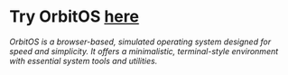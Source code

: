 # Try OrbitOS [here](https://blank94855.github.io/OrbitOS.github.io/)


*OrbitOS is a browser-based, simulated operating system designed for speed and simplicity. It offers a minimalistic, terminal-style environment with essential system tools and utilities.*
